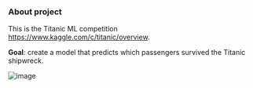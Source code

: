 ### About project
This is the Titanic ML competition https://www.kaggle.com/c/titanic/overview.  

**Goal**: create a model that predicts which passengers survived the Titanic shipwreck.


![image](https://user-images.githubusercontent.com/75089953/129098438-ab6755d4-e0f5-4d31-a099-0b091f411fc2.png)

